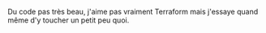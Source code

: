 Du code pas très beau, j'aime pas vraiment Terraform mais j'essaye quand même d'y toucher un petit peu quoi.
